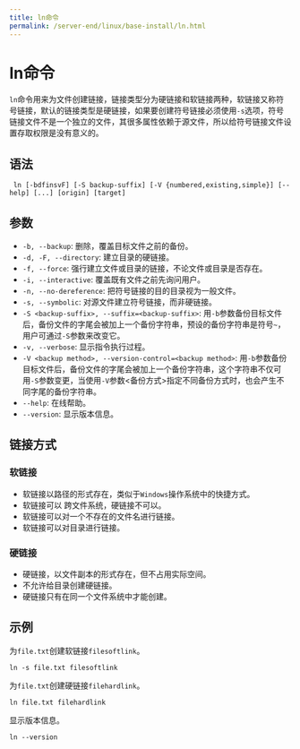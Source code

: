 ```yaml
---
title: ln命令
permalink: /server-end/linux/base-install/ln.html
---
```

  

# ln命令

`ln`命令用来为文件创建链接，链接类型分为硬链接和软链接两种，软链接又称符号链接，默认的链接类型是硬链接，如果要创建符号链接必须使用`-s`选项，符号链接文件不是一个独立的文件，其很多属性依赖于源文件，所以给符号链接文件设置存取权限是没有意义的。

## 语法

```shell
 ln [-bdfinsvF] [-S backup-suffix] [-V {numbered,existing,simple}] [--help] [...] [origin] [target]
```

## 参数

- `-b, --backup`: 删除，覆盖目标文件之前的备份。
- `-d, -F, --directory`: 建立目录的硬链接。
- `-f, --force`: 强行建立文件或目录的链接，不论文件或目录是否存在。
- `-i, --interactive`: 覆盖既有文件之前先询问用户。
- `-n, --no-dereference`: 把符号链接的目的目录视为一般文件。
- `-s, --symbolic`: 对源文件建立符号链接，而非硬链接。
- `-S <backup-suffix>, --suffix=<backup-suffix>`: 用`-b`参数备份目标文件后，备份文件的字尾会被加上一个备份字符串，预设的备份字符串是符号`~`，用户可通过`-S`参数来改变它。
- `-v, --verbose`: 显示指令执行过程。
- `-V <backup method>, --version-control=<backup method>`: 用`-b`参数备份目标文件后，备份文件的字尾会被加上一个备份字符串，这个字符串不仅可用`-S`参数变更，当使用`-V`参数<备份方式>指定不同备份方式时，也会产生不同字尾的备份字符串。
- `--help`: 在线帮助。
- `--version`: 显示版本信息。

## 链接方式

### 软链接

- 软链接以路径的形式存在，类似于`Windows`操作系统中的快捷方式。
- 软链接可以 跨文件系统，硬链接不可以。
- 软链接可以对一个不存在的文件名进行链接。
- 软链接可以对目录进行链接。

### 硬链接

- 硬链接，以文件副本的形式存在，但不占用实际空间。
- 不允许给目录创建硬链接。
- 硬链接只有在同一个文件系统中才能创建。

## 示例

为`file.txt`创建软链接`filesoftlink`。

```shell
ln -s file.txt filesoftlink
```

为`file.txt`创建硬链接`filehardlink`。

```shell
ln file.txt filehardlink
```

显示版本信息。

```shell
ln --version
```
